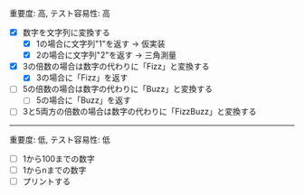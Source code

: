 重要度: 高, テスト容易性: 高

- [x] 数字を文字列に変換する
  - [x] 1の場合に文字列"1"を返す -> 仮実装
  - [x] 2の場合に文字列"2"を返す -> 三角測量
- [x] 3の倍数の場合は数字の代わりに「Fizz」と変換する
  - [x] 3の場合に「Fizz」を返す
- [ ] 5の倍数の場合は数字の代わりに「Buzz」と変換する
  - [ ] 5の場合に「Buzz」を返す
- [ ] 3と5両方の倍数の場合は数字の代わりに「FizzBuzz」と変換する

---
重要度: 低, テスト容易性: 低
- [ ] 1から100までの数字
- [ ] 1からnまでの数字
- [ ] プリントする